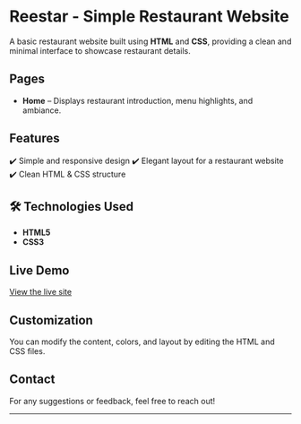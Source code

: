 # Reestar - Simple Restaurant Website  

A basic restaurant website built using **HTML** and **CSS**, providing a clean and minimal interface to showcase restaurant details.  

## Pages  
- **Home** – Displays restaurant introduction, menu highlights, and ambiance.    

## Features  
✔️ Simple and responsive design 
✔️ Elegant layout for a restaurant website  
✔️ Clean HTML & CSS structure

## 🛠 Technologies Used  
- **HTML5**  
- **CSS3**  

## Live Demo  
[View the live site](https://vazanth1811.github.io/Reestar-simple/) 

## Customization  
You can modify the content, colors, and layout by editing the HTML and CSS files.  

## Contact  
For any suggestions or feedback, feel free to reach out!  

---
